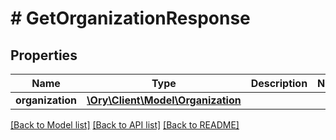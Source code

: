 # # GetOrganizationResponse

## Properties

Name | Type | Description | Notes
------------ | ------------- | ------------- | -------------
**organization** | [**\Ory\Client\Model\Organization**](Organization.md) |  |

[[Back to Model list]](../../README.md#models) [[Back to API list]](../../README.md#endpoints) [[Back to README]](../../README.md)
